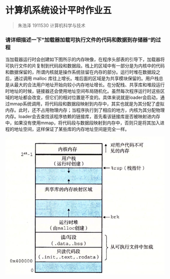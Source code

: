 # 计算机系统设计平时作业五
> 朱浩泽 1911530 计算机科学与技术

### 请详细描述一下”加载器加载可执行文件的代码和数据到存储器“的过程

当加载器运行时会创建如下图所示的内存映像，在程序头部表的引导下，加载器将可执行文件的片复制到代码段和数据段。栈上的区域中有一部分是为内核中的代码和数据保留的，所谓内核就是操作系统驻留在内存的部分。运行时堆在数据段之后，通过调用 malloc 库往上增长。堆后面的区域是为共享模块保留的。用户栈总是从最大的合法用户地址开始向较小内存地址增长。在分配栈、共享库和堆段运行时地址的时候，链接器还会使用地址空间布局随机化。虽然每次程序运行时这些区域的地址都会改变，但它们的相对位置是不变的。具体来说就是loader会启动，通过mmap系统调用，将代码段和数据段映射到内存中，其实也就是为其分配了虚拟内存。此时，还不占用物理内存；当程序执行到了相应的地方，内核为其分配物理内存。loader会去查找该程序依赖的链接库，首先看该链接库是否被映射进内存中，如果没有使用mmap，将代码段与数据段映射到内存中，否则只是将其加入进程的地址空间，这样保证了某些库的内存地址空间是完全一样。





![07-15 Linux x86-64 运行时内存映像](1.png)
